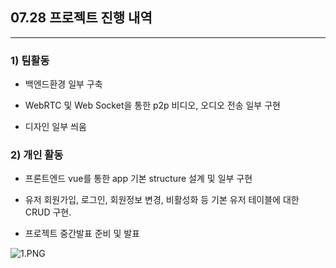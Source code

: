 ## 07.28 프로젝트 진행 내역

---

### 1) 팀활동

- 백엔드환경 일부 구축

- WebRTC 및 Web Socket을 통한 p2p 비디오, 오디오 전송 일부 구현

- 디자인 일부 씌움

### 2) 개인 활동

- 프론트엔드 vue를 통한 app 기본 structure 설계 및 일부 구현

- 유저 회원가입, 로그인, 회원정보 변경, 비활성화 등 기본 유저 테이블에 대한 CRUD 구현.

- 프로젝트 중간발표 준비 및 발표 

![1.PNG](C:\Users\SSAFY\Downloads\1.PNG)
